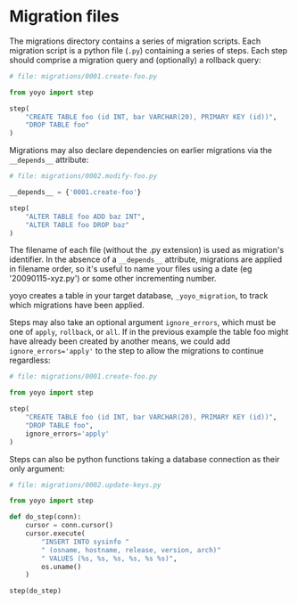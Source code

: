 # Migration files

The migrations directory contains a series of migration scripts. Each
migration script is a python file (``.py``) containing a series of steps. Each
step should comprise a migration query and (optionally) a rollback query:

```python
# file: migrations/0001.create-foo.py

from yoyo import step

step(
    "CREATE TABLE foo (id INT, bar VARCHAR(20), PRIMARY KEY (id))",
    "DROP TABLE foo"
)
```

Migrations may also declare dependencies on earlier migrations via the
``__depends__`` attribute:

```python
# file: migrations/0002.modify-foo.py

__depends__ = {'0001.create-foo'}

step(
    "ALTER TABLE foo ADD baz INT",
    "ALTER TABLE foo DROP baz"
)
```

The filename of each file (without the .py extension) is used as migration's
identifier. In the absence of a ``__depends__`` attribute, migrations
are applied in filename order, so it's useful to name your files using a date
(eg '20090115-xyz.py') or some other incrementing number.

yoyo creates a table in your target database, ``_yoyo_migration``, to
track which migrations have been applied.

Steps may also take an optional argument ``ignore_errors``, which must be one
of ``apply``, ``rollback``, or ``all``. If in the previous example the table
foo might have already been created by another means, we could add
``ignore_errors='apply'`` to the step to allow the migrations to continue
regardless:

```python
# file: migrations/0001.create-foo.py

from yoyo import step

step(
    "CREATE TABLE foo (id INT, bar VARCHAR(20), PRIMARY KEY (id))",
    "DROP TABLE foo",
    ignore_errors='apply'
)
```

Steps can also be python functions taking a database connection as
their only argument:

```python
# file: migrations/0002.update-keys.py

from yoyo import step

def do_step(conn):
    cursor = conn.cursor()
    cursor.execute(
        "INSERT INTO sysinfo "
        " (osname, hostname, release, version, arch)"
        " VALUES (%s, %s, %s, %s, %s %s)",
        os.uname()
    )

step(do_step)
```